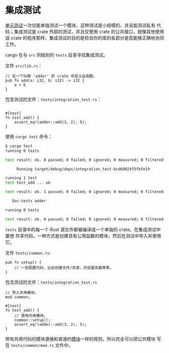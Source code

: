 # 集成测试

[单元测试][unit]一次仅能单独测试一个模块，这种测试是小规模的，并且能测试私有
代码；集成测试是 crate 外部的测试，并且仅使用 crate 的公共接口，就像其他使用
该 crate 的程序那样。集成测试的目的是检验你的库的各部分是否能够正确地协同工作。

cargo 在与 `src` 同级别的 `tests` 目录寻找集成测试。

文件 `src/lib.rs`：

```rust,ignore
// 在一个叫做 'adder' 的 crate 中定义此函数。
pub fn add(a: i32, b: i32) -> i32 {
    a + b
}
```

包含测试的文件：`tests/integration_test.rs`：

```rust,ignore

#[test]
fn test_add() {
    assert_eq!(adder::add(3, 2), 5);
}
```

使用 `cargo test` 命令：

```bash
$ cargo test
running 0 tests

test result: ok. 0 passed; 0 failed; 0 ignored; 0 measured; 0 filtered out

     Running target/debug/deps/integration_test-bcd60824f5fbfe19

running 1 test
test test_add ... ok

test result: ok. 1 passed; 0 failed; 0 ignored; 0 measured; 0 filtered out

   Doc-tests adder

running 0 tests

test result: ok. 0 passed; 0 failed; 0 ignored; 0 measured; 0 filtered out
```

`tests` 目录中的每一个 Rust 源文件都被编译成一个单独的 crate。在集成测试中要想
共享代码，一种方式是创建具有公用函数的模块，然后在测试中导入并使用它。

文件 `tests/common.rs`:

```rust,ignore
pub fn setup() {
    // 一些配置代码，比如创建文件/目录，开启服务器等等。
}
```

包含测试的文件：`tests/integration_test.rs`

```rust,ignore
// 导入共用模块。
mod common;

#[test]
fn test_add() {
    // 使用共用模块。
    common::setup();
    assert_eq!(adder::add(3, 2), 5);
}
```

带有共用代码的模块遵循和普通的[模块][mod]一样的规则，所以完全可以把公共模块
写在 `tests/common/mod.rs` 文件中。

[unit]: unit_testing.md
[mod]: ../mod.md
